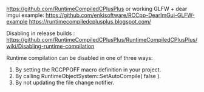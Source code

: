 
https://github.com/RuntimeCompiledCPlusPlus
or working GLFW + dear imgui example:
https://github.com/enkisoftware/RCCpp-DearImGui-GLFW-example
https://runtimecompiledcplusplus.blogspot.com/

Disabling in release builds :
https://github.com/RuntimeCompiledCPlusPlus/RuntimeCompiledCPlusPlus/wiki/Disabling-runtime-compilation

Runtime compilation can be disabled in one of three ways:
1. By setting the RCCPPOFF macro definition in your project.
2. By calling RuntimeObjectSystem::SetAutoCompile( false ).
3. By not updating the file change notifier.